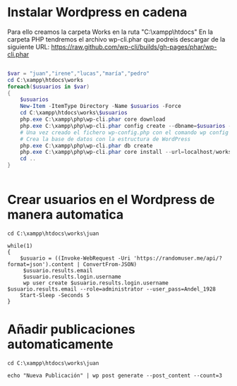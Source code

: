 # Instalar Wordpress en cadena

Para ello creamos la carpeta Works en la ruta "C:\xampp\htdocs\"
En la carpeta PHP tendremos el archivo wp-cli.phar que podreis descargar de la siguiente URL: https://raw.github.com/wp-cli/builds/gh-pages/phar/wp-cli.phar
```powershell

$var = "juan","irene","lucas","maría","pedro"
cd C:\xampp\htdocs\works
foreach($usuarios in $var)
{
    $usuarios
    New-Item -ItemType Directory -Name $usuarios -Force
    cd C:\xampp\htdocs\works\$usuarios
    php.exe C:\xampp\php\wp-cli.phar core download
    php.exe C:\xampp\php\wp-cli.phar config create --dbname=$usuarios --dbuser=root
    # Una vez creado el fichero wp-config.php con el comando wp config create --dbname=wptest --dbuser=miusuario --dbpass=miclave --locale=es_ES
    # Crea la base de datos con la estructura de WordPress
    php.exe C:\xampp\php\wp-cli.phar db create
    php.exe C:\xampp\php\wp-cli.phar core install --url=localhost/works/$usuarios --title="Este es el sitio de $usuarios" --admin_user=queipo --admin_password=Andel_1928 --admin_email=mi@email.com 
    cd ..
}



```

# Crear usuarios en el Wordpress de manera automatica

```
cd C:\xampp\htdocs\works\juan

while(1)
{
    $usuario = ((Invoke-WebRequest -Uri 'https://randomuser.me/api/?format=json').content | ConvertFrom-JSON)
     $usuario.results.email
     $usuario.results.login.username
     wp user create $usuario.results.login.username $usuario.results.email --role=administrator --user_pass=Andel_1928
    Start-Sleep -Seconds 5
}
```
# Añadir publicaciones automaticamente
```
cd C:\xampp\htdocs\works\juan

echo "Nueva Publicación" | wp post generate --post_content --count=3
```
